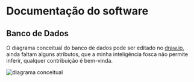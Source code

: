 # Documentação do software

## Banco de Dados

O diagrama conceitual do banco de dados pode ser editado no [draw.io](https://drive.google.com/file/d/1Osa6yVVakydZdrjoDk_B6aDAUmRGft-i/view?usp=sharing), ainda faltam alguns atributos, que a minha inteligência fosca não permite inferir, qualquer contribuição é bem-vinda.

![diagrama conceitual](/mrp_banco-de-dados.png)
